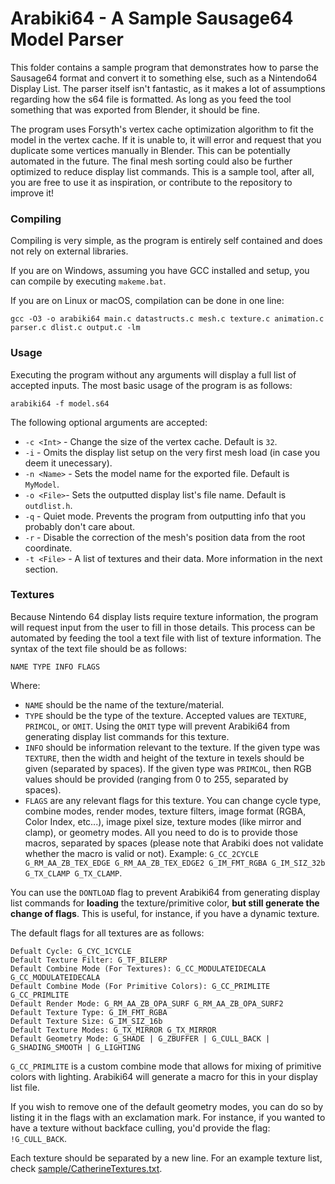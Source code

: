 
# Arabiki64 - A Sample Sausage64 Model Parser

This folder contains a sample program that demonstrates how to parse the Sausage64 format and convert it to something else, such as a Nintendo64 Display List. The parser itself isn't fantastic, as it makes a lot of assumptions regarding how the s64 file is formatted. As long as you feed the tool something that was exported from Blender, it should be fine.

The program uses Forsyth's vertex cache optimization algorithm to fit the model in the vertex cache. If it is unable to, it will error and request that you duplicate some vertices manually in Blender. This can be potentially automated in the future. The final mesh sorting could also be further optimized to reduce display list commands. This is a sample tool, after all, you are free to use it as inspiration, or contribute to the repository to improve it!

### Compiling

Compiling is very simple, as the program is entirely self contained and does not rely on external libraries.

If you are on Windows, assuming you have GCC installed and setup, you can compile by executing `makeme.bat`.

If you are on Linux or macOS, compilation can be done in one line:
```
gcc -O3 -o arabiki64 main.c datastructs.c mesh.c texture.c animation.c parser.c dlist.c output.c -lm
```

### Usage
Executing the program without any arguments will display a full list of accepted inputs. The most basic usage of the program is as follows:

`arabiki64 -f model.s64`

The following optional arguments are accepted:
* `-c <Int>` - Change the size of the vertex cache. Default is `32`.
* `-i` - Omits the display list setup on the very first mesh load (in case you deem it unecessary).
* `-n <Name>` - Sets the model name for the exported file. Default is `MyModel`.
* `-o <File>`- Sets the outputted display list's file name. Default is `outdlist.h`.
* `-q` - Quiet mode. Prevents the program from outputting info that you probably don't care about.
* `-r` - Disable the correction of the mesh's position data from the root coordinate.
* `-t <File>` - A list of textures and their data. More information in the next section.

### Textures

Because Nintendo 64 display lists require texture information, the program will request input from the user to fill in those details. This process can be automated by feeding the tool a text file with list of texture information. The syntax of the text file should be as follows:
```
NAME TYPE INFO FLAGS
```
Where:
* `NAME` should be the name of the texture/material. 
* `TYPE` should be the type of the texture. Accepted values are `TEXTURE`, `PRIMCOL`, or `OMIT`. Using the `OMIT` type will prevent Arabiki64 from generating display list commands for this texture.
* `INFO` should be information relevant to the texture. If the given type was `TEXTURE`, then the width and height of the texture in texels should be given (separated by spaces). If the given type was `PRIMCOL`, then RGB values should be provided (ranging from 0 to 255, separated by spaces).
* `FLAGS` are any relevant flags for this texture. You can change cycle type, combine modes, render modes, texture filters, image format (RGBA, Color Index, etc...), image pixel size, texture modes (like mirror and clamp), or geometry modes. All you need to do is to provide those macros, separated by spaces (please note that Arabiki does not validate whether the macro is valid or not). Example: `G_CC_2CYCLE G_RM_AA_ZB_TEX_EDGE G_RM_AA_ZB_TEX_EDGE2 G_IM_FMT_RGBA G_IM_SIZ_32b G_TX_CLAMP G_TX_CLAMP`.

You can use the `DONTLOAD` flag to prevent Arabiki64 from generating display list commands for **loading** the texture/primitive color, **but still generate the change of flags**. This is useful, for instance, if you have a dynamic texture.

The default flags for all textures are as follows:
```
Defualt Cycle: G_CYC_1CYCLE
Default Texture Filter: G_TF_BILERP
Default Combine Mode (For Textures): G_CC_MODULATEIDECALA G_CC_MODULATEIDECALA
Default Combine Mode (For Primitive Colors): G_CC_PRIMLITE G_CC_PRIMLITE
Default Render Mode: G_RM_AA_ZB_OPA_SURF G_RM_AA_ZB_OPA_SURF2
Default Texture Type: G_IM_FMT_RGBA
Default Texture Size: G_IM_SIZ_16b
Default Texture Modes: G_TX_MIRROR G_TX_MIRROR
Default Geometry Mode: G_SHADE | G_ZBUFFER | G_CULL_BACK | G_SHADING_SMOOTH | G_LIGHTING
```

`G_CC_PRIMLITE` is a custom combine mode that allows for mixing of primitive colors with lighting. Arabiki64 will generate a macro for this in your display list file.

If you wish to remove one of the default geometry modes, you can do so by listing it in the flags with an exclamation mark. For instance, if you wanted to have a texture without backface culling, you'd provide the flag: `!G_CULL_BACK`.

Each texture should be separated by a new line. For an example texture list, check [sample/CatherineTextures.txt](sample/CatherineTextures.txt).
